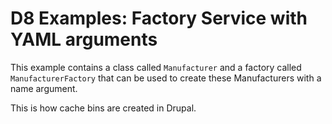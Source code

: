 # D8 Examples: Factory Service with YAML arguments

This example contains a class called `Manufacturer` and a factory called  `ManufacturerFactory` that can be used to create these Manufacturers with a name argument.

This is how cache bins are created in Drupal.
